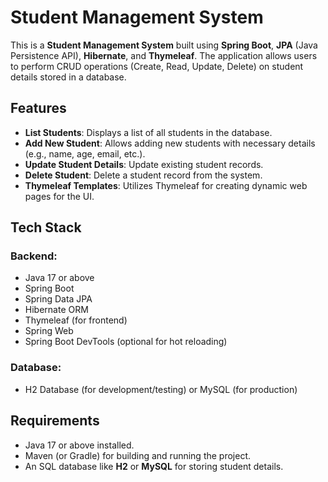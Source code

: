 # Student Management System

This is a **Student Management System** built using **Spring Boot**, **JPA** (Java Persistence API), **Hibernate**, and **Thymeleaf**. The application allows users to perform CRUD operations (Create, Read, Update, Delete) on student details stored in a database.

## Features

- **List Students**: Displays a list of all students in the database.
- **Add New Student**: Allows adding new students with necessary details (e.g., name, age, email, etc.).
- **Update Student Details**: Update existing student records.
- **Delete Student**: Delete a student record from the system.
- **Thymeleaf Templates**: Utilizes Thymeleaf for creating dynamic web pages for the UI.

## Tech Stack

### Backend:
- Java 17 or above
- Spring Boot
- Spring Data JPA
- Hibernate ORM
- Thymeleaf (for frontend)
- Spring Web
- Spring Boot DevTools (optional for hot reloading)

### Database:
- H2 Database (for development/testing) or MySQL (for production)

## Requirements

- Java 17 or above installed.
- Maven (or Gradle) for building and running the project.
- An SQL database like **H2** or **MySQL** for storing student details.
